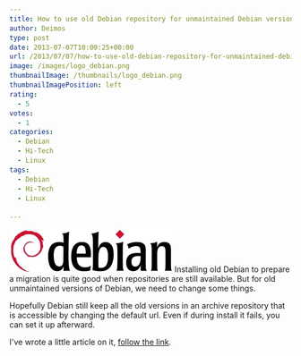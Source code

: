 ```yaml
---
title: How to use old Debian repository for unmaintained Debian versions
author: Deimos
type: post
date: 2013-07-07T10:00:25+00:00
url: /2013/07/07/how-to-use-old-debian-repository-for-unmaintained-debian-versions/
image: /images/logo_debian.png
thumbnailImage: /thumbnails/logo_debian.png
thumbnailImagePosition: left
rating:
  - 5
votes:
  - 1
categories:
  - Debian
  - Hi-Tech
  - Linux
tags:
  - Debian
  - Hi-Tech
  - Linux

---
```

![Debian](/images/logo_debian.png)
Installing old Debian to prepare a migration is quite good when repositories are still available. But for old unmaintained versions of Debian, we need to change some things.

Hopefully Debian still keep all the old versions in an archive repository that is accessible by changing the default url. Even if during install it fails, you can set it up afterward.

I've wrote a little article on it, [follow the link](http://wiki.deimos.fr/How_to_use_old_Debian_repository_for_unmaintained_Debian_versions).